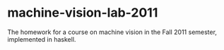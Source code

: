 machine-vision-lab-2011
=======================

The homework for a course on machine vision in the Fall 2011 semester, implemented in haskell.
